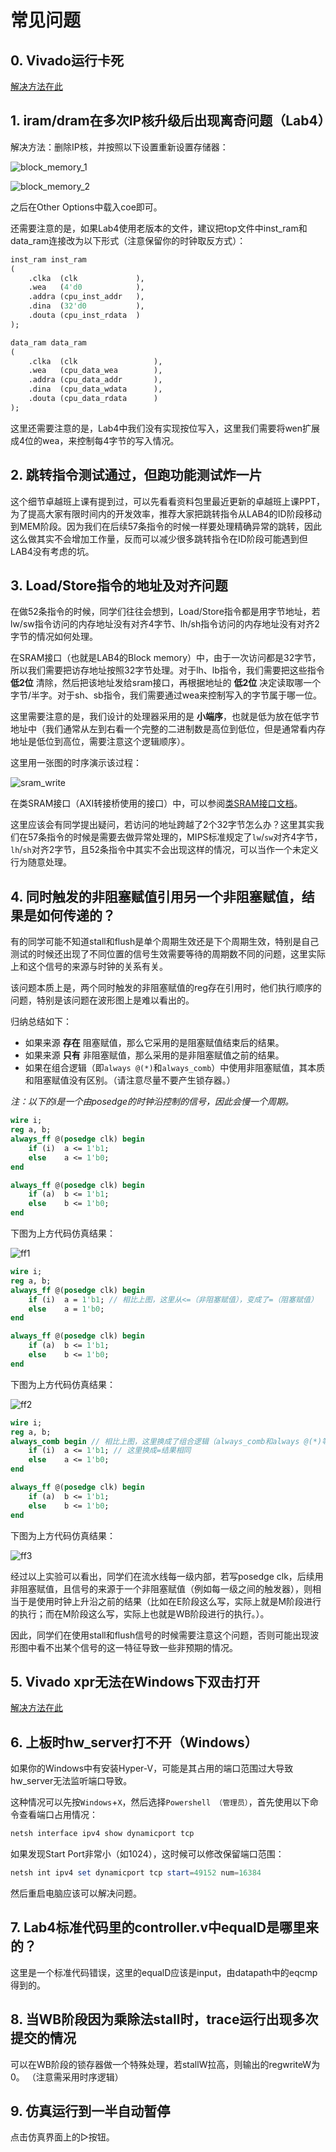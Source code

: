 # 常见问题

## 0. Vivado运行卡死

[解决方法在此](https://blog.csdn.net/yihuajack/article/details/120830612)

## 1. iram/dram在多次IP核升级后出现离奇问题（Lab4）

解决方法：删除IP核，并按照以下设置重新设置存储器：

![block_memory_1](../img/block_memory_1.png)

![block_memory_2](../img/block_memory_2.png)

之后在Other Options中载入coe即可。

还需要注意的是，如果Lab4使用老版本的文件，建议把top文件中inst_ram和data_ram连接改为以下形式（注意保留你的时钟取反方式）：

```sv
inst_ram inst_ram
(
    .clka  (clk             ),   
    .wea   (4'd0            ),
    .addra (cpu_inst_addr   ),
    .dina  (32'd0           ),
    .douta (cpu_inst_rdata  ) 
);

data_ram data_ram
(
    .clka  (clk                 ),   
    .wea   (cpu_data_wea        ),
    .addra (cpu_data_addr       ),
    .dina  (cpu_data_wdata      ),
    .douta (cpu_data_rdata      ) 
);
```

这里还需要注意的是，Lab4中我们没有实现按位写入，这里我们需要将wen扩展成4位的wea，来控制每4字节的写入情况。

## 2. 跳转指令测试通过，但跑功能测试炸一片

这个细节卓越班上课有提到过，可以先看看资料包里最近更新的卓越班上课PPT，为了提高大家有限时间内的开发效率，推荐大家把跳转指令从LAB4的ID阶段移动到MEM阶段。因为我们在后续57条指令的时候一样要处理精确异常的跳转，因此这么做其实不会增加工作量，反而可以减少很多跳转指令在ID阶段可能遇到但LAB4没有考虑的坑。

## 3. Load/Store指令的地址及对齐问题

在做52条指令的时候，同学们往往会想到，Load/Store指令都是用字节地址，若lw/sw指令访问的内存地址没有对齐4字节、lh/sh指令访问的内存地址没有对齐2字节的情况如何处理。

在SRAM接口（也就是LAB4的Block memory）中，由于一次访问都是32字节，所以我们需要把访存地址按照32字节处理。对于lh、lb指令，我们需要把这些指令 **低2位** 清除，然后把该地址发给sram接口，再根据地址的 **低2位** 决定读取哪一个字节/半字。对于sh、sb指令，我们需要通过wea来控制写入的字节属于哪一位。

这里需要注意的是，我们设计的处理器采用的是 **小端序**，也就是低为放在低字节地址中（我们通常从左到右看一个完整的二进制数是高位到低位，但是通常看内存地址是低位到高位，需要注意这个逻辑顺序）。

这里用一张图的时序演示该过程：

![sram_write](../img/sram_write.png)

在类SRAM接口（AXI转接桥使用的接口）中，可以参阅[类SRAM接口文档](/basic/basic_cache/#sram)。

这里应该会有同学提出疑问，若访问的地址跨越了2个32字节怎么办？这里其实我们在57条指令的时候是需要去做异常处理的，MIPS标准规定了`lw`/`sw`对齐4字节，`lh`/`sh`对齐2字节，且52条指令中其实不会出现这样的情况，可以当作一个未定义行为随意处理。

## 4. 同时触发的非阻塞赋值引用另一个非阻塞赋值，结果是如何传递的？

有的同学可能不知道stall和flush是单个周期生效还是下个周期生效，特别是自己测试的时候还出现了不同位置的信号生效需要等待的周期数不同的问题，这里实际上和这个信号的来源与时钟的关系有关。

该问题本质上是，两个同时触发的非阻塞赋值的reg存在引用时，他们执行顺序的问题，特别是该问题在波形图上是难以看出的。

归纳总结如下：

- 如果来源 **存在** 阻塞赋值，那么它采用的是阻塞赋值结束后的结果。
- 如果来源 **只有** 非阻塞赋值，那么采用的是非阻塞赋值之前的结果。
- 如果在组合逻辑（即`always @(*)`和`always_comb`）中使用非阻塞赋值，其本质和阻塞赋值没有区别。（请注意尽量不要产生锁存器。）

*注：以下的i是一个由posedge的时钟沿控制的信号，因此会慢一个周期。*

```sv
wire i;
reg a, b;
always_ff @(posedge clk) begin
    if (i)  a <= 1'b1;
    else    a <= 1'b0;
end

always_ff @(posedge clk) begin
    if (a)  b <= 1'b1;
    else    b <= 1'b0;
end
```

下图为上方代码仿真结果：

![ff1](../img/ff1.png)

```sv
wire i;
reg a, b;
always_ff @(posedge clk) begin
    if (i)  a = 1'b1; // 相比上图，这里从<=（非阻塞赋值），变成了=（阻塞赋值）
    else    a = 1'b0;
end

always_ff @(posedge clk) begin
    if (a)  b <= 1'b1;
    else    b <= 1'b0;
end
```

下图为上方代码仿真结果：

![ff2](../img/ff2.png)

```sv
wire i;
reg a, b;
always_comb begin // 相比上图，这里换成了组合逻辑（always_comb和always @(*)等价）
    if (i)  a <= 1'b1; // 这里换成=结果相同
    else    a <= 1'b0;
end

always_ff @(posedge clk) begin
    if (a)  b <= 1'b1;
    else    b <= 1'b0;
end
```

下图为上方代码仿真结果：

![ff3](../img/ff3.png)

经过以上实验可以看出，同学们在流水线每一级内部，若写posedge clk，后续用非阻塞赋值，且信号的来源于一个非阻塞赋值（例如每一级之间的触发器），则相当于是使用时钟上升沿之前的结果（比如在E阶段这么写，实际上就是M阶段进行的执行；而在M阶段这么写，实际上也就是WB阶段进行的执行。）。

因此，同学们在使用stall和flush信号的时候需要注意这个问题，否则可能出现波形图中看不出某个信号的这一特征导致一些非预期的情况。

## 5. Vivado xpr无法在Windows下双击打开

[解决方法在此](https://blog.csdn.net/weixin_42837669/article/details/112854020)

## 6. 上板时hw_server打不开（Windows）

如果你的Windows中有安装Hyper-V，可能是其占用的端口范围过大导致hw_server无法监听端口导致。

这种情况可以先按`Windows`+`X`，然后选择`Powershell （管理员）`，首先使用以下命令查看端口占用情况：

```powershell
netsh interface ipv4 show dynamicport tcp
```

如果发现Start Port非常小（如1024），这时候可以修改保留端口范围：

```powershell
netsh int ipv4 set dynamicport tcp start=49152 num=16384
```

然后重启电脑应该可以解决问题。

## 7. Lab4标准代码里的controller.v中equalD是哪里来的？

这里是一个标准代码错误，这里的equalD应该是input，由datapath中的eqcmp得到的。

## 8. 当WB阶段因为乘除法stall时，trace运行出现多次提交的情况

可以在WB阶段的锁存器做一个特殊处理，若stallW拉高，则输出的regwriteW为0。
（注意需采用时序逻辑）

## 9. 仿真运行到一半自动暂停

点击仿真界面上的▷按钮。
